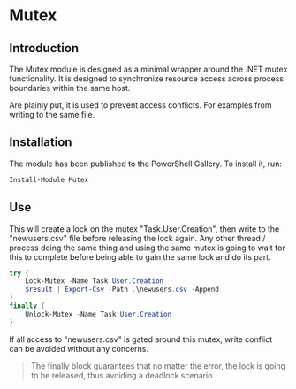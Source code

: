 ﻿# Mutex

## Introduction

The Mutex module is designed as a minimal wrapper around the .NET mutex functionality.
It is designed to synchronize resource access across process boundaries within the same host.

Are plainly put, it is used to prevent access conflicts.
For examples from writing to the same file.

## Installation

The module has been published to the PowerShell Gallery.
To install it, run:

```powershell
Install-Module Mutex
```

## Use

This will create a lock on the mutex "Task.User.Creation", then write to the "newusers.csv" file before releasing the lock again.
Any other thread / process doing the same thing and using the same mutex is going to wait for this to complete before being able to gain the same lock and do its part.

```powershell
try {
    Lock-Mutex -Name Task.User.Creation
    $result | Export-Csv -Path .\newusers.csv -Append
}
finally {
    Unlock-Mutex -Name Task.User.Creation
}
```

If all access to "newusers.csv" is gated around this mutex, write conflict can be avoided without any concerns.

> The finally block guarantees that no matter the error, the lock is going to be released, thus avoiding a deadlock scenario.
